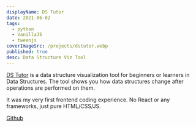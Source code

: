 ```yaml
---
displayName: DS Tutor
date: 2021-06-02
tags:
  - python
  - VanillaJS
  - tweenjs
coverImageSrc: /projects/dstutor.webp
published: true
desc: Data Structure Viz Tool
---
```

[DS Tutor](https://github.com/swh00tw/DS_Tutor) is a data structure visualization tool for beginners or learners in Data Structures. The tool shows you how data structures change after operations are performed on them.

It was my very first frontend coding experience. No React or any frameworks, just pure HTML/CSS/JS.

[Github](https://github.com/swh00tw/DS_Tutor)